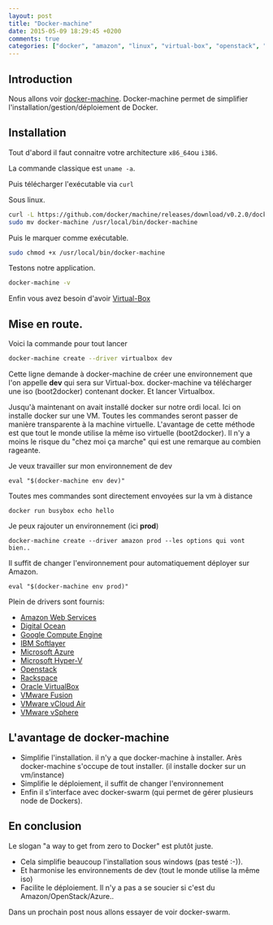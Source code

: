 ```yaml
---
layout: post
title: "Docker-machine"
date: 2015-05-09 18:29:45 +0200
comments: true
categories: ["docker", "amazon", "linux", "virtual-box", "openstack", "digital-ocean"] 
---
```


## Introduction

Nous allons voir [docker-machine](https://docs.docker.com/machine/). Docker-machine permet de simplifier l'installation/gestion/déploiement de Docker. 

## Installation

Tout d'abord il faut connaitre votre architecture `x86_64`ou `i386`. 

La commande classique est `uname -a`. 

Puis télécharger l'exécutable via `curl`

Sous linux.
``` bash
curl -L https://github.com/docker/machine/releases/download/v0.2.0/docker-machine_linux-amd64 > docker-machine
sudo mv docker-machine /usr/local/bin/docker-machine
```

Puis le marquer comme exécutable.
``` bash
sudo chmod +x /usr/local/bin/docker-machine
```

Testons notre application. 
``` bash
docker-machine -v
```

Enfin vous avez besoin d'avoir [Virtual-Box](https://www.virtualbox.org/wiki/Downloads)

## Mise en route.

Voici la commande pour tout lancer

``` bash
docker-machine create --driver virtualbox dev
```

Cette ligne demande à docker-machine de créer une environnement que l'on appelle **dev** qui sera sur Virtual-box.
docker-machine va télécharger une iso (boot2docker) contenant docker. Et lancer Virtualbox. 

Jusqu'à maintenant on avait installé docker sur notre ordi local.
Ici on installe docker sur une VM.
Toutes les commandes seront passer de manière transparente à la machine virtuelle.
L'avantage de cette méthode est que tout le monde utilise la même iso virtuelle (boot2docker). Il n'y a moins le risque du "chez moi ça marche" qui est une remarque au combien rageante.

Je veux travailler sur mon environnement de dev

```
eval "$(docker-machine env dev)"
```

Toutes mes commandes sont directement envoyées sur la vm à distance
``` 
docker run busybox echo hello
```

Je peux rajouter un environnement (ici **prod**) 
```
docker-machine create --driver amazon prod --les options qui vont bien..
```

Il suffit de changer l'environnement pour automatiquement déployer sur Amazon.
```
eval "$(docker-machine env prod)"
```

Plein de drivers sont fournis: 

 * [Amazon Web Services](https://docs.docker.com/machine/#amazon-web-services)
 * [Digital Ocean](https://docs.docker.com/machine/#digital-ocean)
 * [Google Compute Engine](https://docs.docker.com/machine/#google-compute-engine)
 * [IBM Softlayer](https://docs.docker.com/machine/#ibm-softlayer)
 * [Microsoft Azure](https://docs.docker.com/machine/#microsoft-azure)
 * [Microsoft Hyper-V](https://docs.docker.com/machine/#microsoft-hyper-v)
 * [Openstack](https://docs.docker.com/machine/#openstack)
 * [Rackspace](https://docs.docker.com/machine/#rackspace)
 * [Oracle VirtualBox](https://docs.docker.com/machine/#oracle-virtualbox)
 * [VMware Fusion](https://docs.docker.com/machine/#vmware-fusion)
 * [VMware vCloud Air](https://docs.docker.com/machine/#vmware-vcloud-air)
 * [VMware vSphere](https://docs.docker.com/machine/#vmware-vsphere)
 
## L'avantage de docker-machine

* Simplifie l'installation. il n'y a que docker-machine à installer. Arès docker-machine s'occupe de tout installer. (il installe docker sur un vm/instance)
* Simplifie le déploiement, il suffit de changer l'environnement
* Enfin il s'interface avec docker-swarm (qui permet de gérer plusieurs node de Dockers).

## En conclusion

Le slogan "a way to get from zero to Docker" est plutôt juste.
 
 * Cela simplifie beaucoup l'installation sous windows (pas testé :-)).
 * Et harmonise les environnements de dev (tout le monde utilise la même iso)
 * Facilite le déploiement. Il n'y a pas a se soucier si c'est du Amazon/OpenStack/Azure.. 

Dans un prochain post nous allons essayer de voir docker-swarm.

